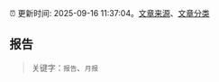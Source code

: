 :alarm_clock: 更新时间: 2025-09-16 11:37:04。[文章来源](/README.md)、[文章分类](/TAGS.md)

## 报告


> 关键字：`报告`、`月报`



